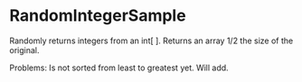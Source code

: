 # RandomIntegerSample
Randomly returns integers from an int[ ]. Returns an array 1/2 the size of the original. 

Problems: 
Is not sorted from least to greatest yet. Will add. 
